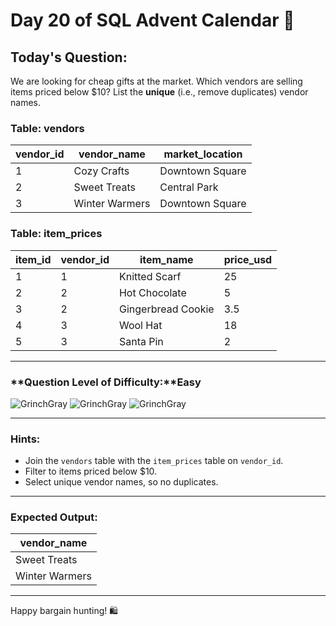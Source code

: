 # Day 20 of SQL Advent Calendar 🎁

## Today's Question:
We are looking for cheap gifts at the market. Which vendors are selling items priced below \$10? List the **unique** (i.e., remove duplicates) vendor names.

### **Table: vendors**
| vendor_id | vendor_name     | market_location |
|-----------|-----------------|-----------------|
| 1         | Cozy Crafts     | Downtown Square |
| 2         | Sweet Treats    | Central Park    |
| 3         | Winter Warmers  | Downtown Square |

### **Table: item_prices**
| item_id | vendor_id | item_name          | price_usd |
|---------|----------|---------------------|-----------|
| 1       | 1        | Knitted Scarf      | 25        |
| 2       | 2        | Hot Chocolate      | 5         |
| 3       | 2        | Gingerbread Cookie | 3.5       |
| 4       | 3        | Wool Hat           | 18        |
| 5       | 3        | Santa Pin          | 2         |

---

### **Question Level of Difficulty:****Easy**
![GrinchGray](https://www.sqlcalendar.com/grinchGray.svg) ![GrinchGray](https://www.sqlcalendar.com/grinchGray.svg) ![GrinchGray](https://www.sqlcalendar.com/grinchGray.svg)



---

### **Hints:**
- Join the `vendors` table with the `item_prices` table on `vendor_id`.
- Filter to items priced below \$10.
- Select unique vendor names, so no duplicates.

---

### **Expected Output:**
| vendor_name   |
|---------------|
| Sweet Treats  |
| Winter Warmers|

---

Happy bargain hunting! 🛍️
